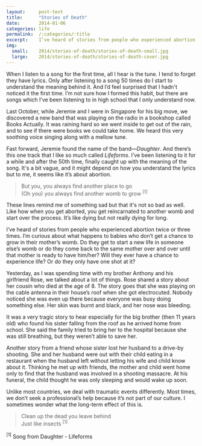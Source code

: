 ```yaml
---
layout:     post-text
title:      "Stories of Death"
date:       2014-01-06
categories: life
permalink:  /:categories/:title
excerpt:    I’ve heard of stories from people who experienced abortion twice or three times.
img:
  small:    2014/stories-of-death/stories-of-death-small.jpg
  large:    2014/stories-of-death/stories-of-death-cover.jpg
---
```

When I listen to a song for the first time, all I hear is the tune. I tend to forget they have lyrics. Only after listening to a song 50 times do I start to understand the meaning behind it. And I’d feel surprised that I hadn't noticed it the first time. I’m not sure how I formed this habit, but there are songs which I’ve been listening to in high school that I only understand now.

Last October, while Jeremie and I were in Singapore for his big move, we discovered a new band that was playing on the radio in a bookshop called Books Actually. It was raining hard so we went inside to get out of the rain, and to see if there were books we could take home. We heard this very soothing voice singing along with a mellow tune.

Fast forward, Jeremie found the name of the band&mdash;*Daughter*. And there’s this one track that I like so much called *Lifeforms*. I’ve been listening to it for a while and after the 50th time, finally caught up with the meaning of the song. It's a bit vague, and it might depend on how you understand the lyrics but to me, it seems like it’s about abortion.

> But you, you always find another place to go  
> (Oh you) you always find another womb to grow <sup>[1]</sup>

These lines remind me of something sad but that it's not so bad as well. Like how when you get aborted, you get reincarnated to another womb and start over the process. It’s like dying but not really dying for long.

I’ve heard of stories from people who experienced abortion twice or three times. I’m curious about what happens to babies who don’t get a chance to grow in their mother’s womb. Do they get to start a new life in someone else’s womb or do they come back to the same mother over and over until that mother is ready to have him/her? Will they ever have a chance to experience life? Or do they only have one shot at it?

Yesterday, as I was spending time with my brother Anthony and his girlfriend Rose, we talked about a lot of things. Rose shared a story about her cousin who died at the age of 8. The story goes that she was playing on the cable antenna in their house’s roof when she got electrocuted. Nobody noticed she was even up there because everyone was busy doing something else. Her skin was burnt and black, and her nose was bleeding.

It was a very tragic story to hear especially for the big brother (then 11 years old) who found his sister falling from the roof as he arrived home from school. She said the family tried to bring her to the hospital because she was still breathing, but they weren’t able to save her.

Another story from a friend whose sister lost her husband to a drive-by shooting. She and her husband were out with their child eating in a restaurant when the husband left without letting his wife and child know about it. Thinking he met up with friends, the mother and child went home only to find that the husband was involved in a shooting massacre. At his funeral, the child thought he was only sleeping and would wake up soon.

Unlike most countries, we deal with traumatic events differently. Most times, we don’t seek a professional’s help because it’s not part of our culture. I sometimes wonder what the long-term effect of this is.

> Clean up the dead you leave behind  
> Just like insects <sup>[1]</sup>

<div class="footnote">
  <sup>[1]</sup> Song from Daughter - Lifeforms
</div>
